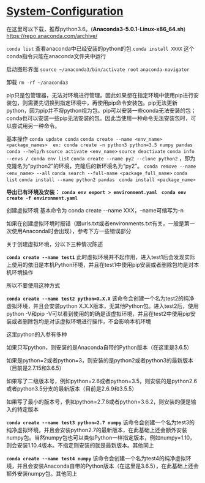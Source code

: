 # [System-Configuration](https://github.com/John-Joe/System-Configuration)
在这里可以下载，推荐python3.6。(**Anaconda3-5.0.1-Linux-x86_64.sh**)
https://repo.anaconda.com/archive/

`conda list` 查看anaconda中已经安装的python的包
`conda install XXXX` 这个conda指令只能在anaconda文件夹中运行

启动图形界面
`source ~/anaconda3/bin/activate root`
 `anaconda-navigator`

卸载
`rm -rf ~/anaconda3`

pip只是包管理器，无法对环境进行管理。因此如果想在指定环境中使用pip进行安装包，则需要先切换到指定环境中，再使用pip命令安装包。pip无法更新python，因为pip并不将python视为包。pip可以安装一些conda无法安装的包；conda也可以安装一些pip无法安装的包。因此当使用一种命令无法安装包时，可以尝试用另一种命令。

基本操作
`conda update conda`
`conda create --name <env_name> <package_names>  ex: conda create -n python3 python=3.5 numpy pandas`
`conda --help/h`
`source activate <env_name>`
`source deactivate`
`conda info --envs / conda env list`
`conda create --name py2 --clone python2` ，即为克隆名为“python2”的环境，克隆后的新环境名为“py2”。
`conda remove --name <env_name> --all`
`conda search --full-name <package_full_name>`
`conda list`
`conda install --name python2 pandas `
`conda install <package_name>`

**导出已有环境及安装：**
**`conda env export > environment.yaml `**
**`conda env create -f environment.yaml`**

创建虚拟环境
基本命令为 conda create --name XXX，–name可缩写为-n

如果在创建虚拟环境时报错（跟urls.txt或者environments.txt有关，一般是第一次使用Anaconda时会出现），参考下方一些错误部分

关于创建虚拟环境，分以下三种情况陈述

**`conda create --name test1`**
此时虚拟环境并不起作用，进入test1后会发现实际上使用的依旧是本机Python环境，并且在test1中使用pip安装或者删除包均是对本机环境操作

所以不要使用这种方式

**`conda create --name test2 python=X.X.X`**
该命令会创建一个名为test2的纯净虚拟环境，并且会安装python X.X.X版本，无其他Python包。进入test2后，使用python -V和pip -V可以看到使用的的确是该虚拟环境，并且在test2中使用pip安装或者删除包均是对该虚拟环境进行操作，不会影响本机环境

这里python的入参有多种

如果只写python，则安装的是Anaconda自带的Python版本（在这里是3.6.5）

如果是python=2或者python=3，则安装的是python2或者python3的最新版本（目前是2.7.15和3.6.5）

如果写了二级版本号，例如python=2.6或者python=3.5，则安装的是python2.6或者python3.5分支的最新版本（目前是2.6.9和3.5.5）

如果写了最小的版本号，例如python=2.7.8或者python=3.6.2，则安装的便是输入的特定版本

**`conda create --name test3 python=2.7 numpy`**
该命令会创建一个名为test3的纯净虚拟环境，并且会安装python2.7的最新版本，在此基础上还会额外安装numpy包。当然numpy包也可以类似Python一样指定版本，例如numpy=1.10，则会安装1.10.4版本。不指定则安装的就是最新版本。其他同上

**`conda create --name test4 numpy`**
该命令会创建一个名为test4的纯净虚拟环境，并且会安装Anaconda自带的Python版本（在这里是3.6.5），在此基础上还会额外安装numpy包。其他同上